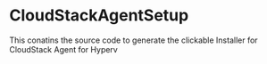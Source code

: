 CloudStackAgentSetup
====================

This conatins the source code to generate the clickable Installer for CloudStack Agent for Hyperv 
